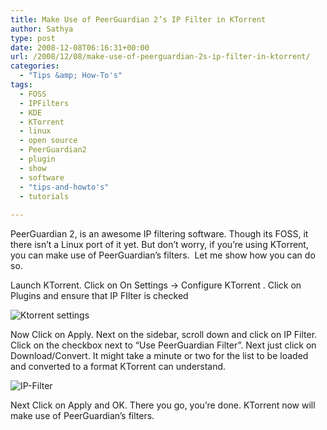 ```yaml
---
title: Make Use of PeerGuardian 2’s IP Filter in KTorrent
author: Sathya
type: post
date: 2008-12-08T06:16:31+00:00
url: /2008/12/08/make-use-of-peerguardian-2s-ip-filter-in-ktorrent/
categories:
  - "Tips &amp; How-To's"
tags:
  - FOSS
  - IPFilters
  - KDE
  - KTorrent
  - linux
  - open source
  - PeerGuardian2
  - plugin
  - show
  - software
  - "tips-and-howto's"
  - tutorials
  
---
```

PeerGuardian 2, is an awesome IP filtering software. Though its FOSS, it there isn&#8217;t a Linux port of it yet. But don&#8217;t worry, if you&#8217;re using KTorrent, you can make use of PeerGuardian&#8217;s filters.  Let me show how you can do so.

<!--more-->

Launch KTorrent. Click on On Settings -> Configure KTorrent . Click on Plugins and ensure that IP FIlter is checked

![Ktorrent settings][1]

Now Click on Apply. Next on the sidebar, scroll down and click on IP Filter. Click on the checkbox next to &#8220;Use PeerGuardian Filter&#8221;. Next just click on Download/Convert. It might take a minute or two for the list to be loaded and converted to a format KTorrent can understand.

![IP-Filter][2]

Next Click on Apply and OK. There you go, you&#8217;re done. KTorrent now will make use of PeerGuardian&#8217;s filters.

 [1]: http://farm4.static.flickr.com/3162/3091279823_ccff6b30cd_m.jpg
 [2]: http://farm4.static.flickr.com/3235/3091279829_fbca833b4e_m.jpg
